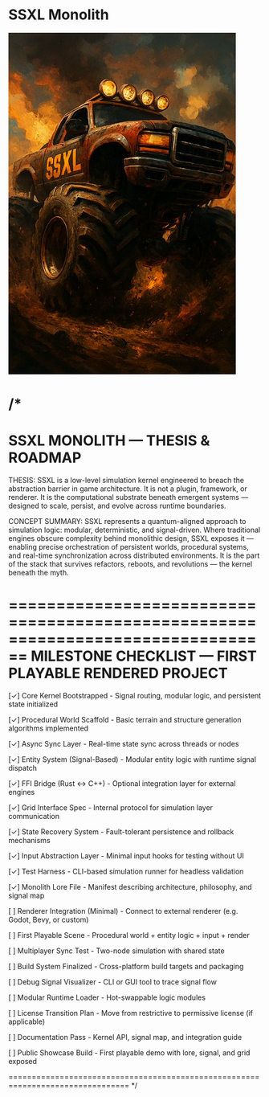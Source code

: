 # SSXL Monolith

![SSXL Monolith Poster](./.assets/zv9_SSXL.jpg)


/*
================================================================================
SSXL MONOLITH — THESIS & ROADMAP
================================================================================

THESIS:
SSXL is a low-level simulation kernel engineered to breach the abstraction barrier in game architecture.
It is not a plugin, framework, or renderer. It is the computational substrate beneath emergent systems —
designed to scale, persist, and evolve across runtime boundaries.

CONCEPT SUMMARY:
SSXL represents a quantum-aligned approach to simulation logic: modular, deterministic, and signal-driven.
Where traditional engines obscure complexity behind monolithic design, SSXL exposes it — enabling precise
orchestration of persistent worlds, procedural systems, and real-time synchronization across distributed
environments. It is the part of the stack that survives refactors, reboots, and revolutions — the kernel
beneath the myth.

================================================================================
MILESTONE CHECKLIST — FIRST PLAYABLE RENDERED PROJECT
================================================================================

[✓] Core Kernel Bootstrapped
      - Signal routing, modular logic, and persistent state initialized

[✓] Procedural World Scaffold
      - Basic terrain and structure generation algorithms implemented

[✓] Async Sync Layer
      - Real-time state sync across threads or nodes

[✓] Entity System (Signal-Based)
      - Modular entity logic with runtime signal dispatch

[✓] FFI Bridge (Rust ↔ C++)
      - Optional integration layer for external engines

[✓] Grid Interface Spec
      - Internal protocol for simulation layer communication

[✓] State Recovery System
      - Fault-tolerant persistence and rollback mechanisms

[✓] Input Abstraction Layer
      - Minimal input hooks for testing without UI

[✓] Test Harness
      - CLI-based simulation runner for headless validation

[✓] Monolith Lore File
      - Manifest describing architecture, philosophy, and signal map

[ ] Renderer Integration (Minimal)
      - Connect to external renderer (e.g. Godot, Bevy, or custom)

[ ] First Playable Scene
      - Procedural world + entity logic + input + render

[ ] Multiplayer Sync Test
      - Two-node simulation with shared state

[ ] Build System Finalized
      - Cross-platform build targets and packaging

[ ] Debug Signal Visualizer
      - CLI or GUI tool to trace signal flow

[ ] Modular Runtime Loader
      - Hot-swappable logic modules

[ ] License Transition Plan
      - Move from restrictive to permissive license (if applicable)

[ ] Documentation Pass
      - Kernel API, signal map, and integration guide

[ ] Public Showcase Build
      - First playable demo with lore, signal, and grid exposed

================================================================================
*/
